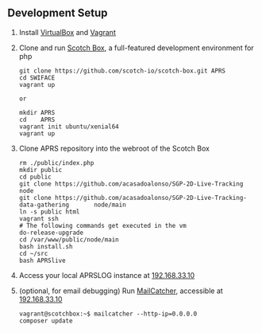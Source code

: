 ## Development Setup
1. Install [VirtualBox](https://www.virtualbox.org/wiki/Downloads) and [Vagrant](https://www.vagrantup.com/)

2. Clone and run [Scotch Box](https://box.scotch.io/), a full-featured development environment for php
   ```
   git clone https://github.com/scotch-io/scotch-box.git APRS
   cd SWIFACE
   vagrant up

   or

   mkdir APRS
   cd    APRS
   vagrant init ubuntu/xenial64
   vagrant up
   ```

3. Clone APRS repository into the webroot of the Scotch Box
   ```
   rm ./public/index.php
   mkdir public
   cd public
   git clone https://github.com/acasadoalonso/SGP-2D-Live-Tracking 			node
   git clone https://github.com/acasadoalonso/SGP-2D-Live-Tracking-data-gathering     	node/main
   ln -s public html
   vagrant ssh
   # The following commands get executed in the vm
   do-release-upgrade
   cd /var/www/public/node/main
   bash install.sh
   cd ~/src
   bash APRSlive
   ```

4. Access your local APRSLOG instance at [192.168.33.10](http://192.168.33.10)

5. (optional, for email debugging) Run [MailCatcher](http://mailcatcher.me/), accessible at [192.168.33.10](http://192.168.33.10:1080)
   ```
   vagrant@scotchbox:~$ mailcatcher --http-ip=0.0.0.0
   composer update
   ```

